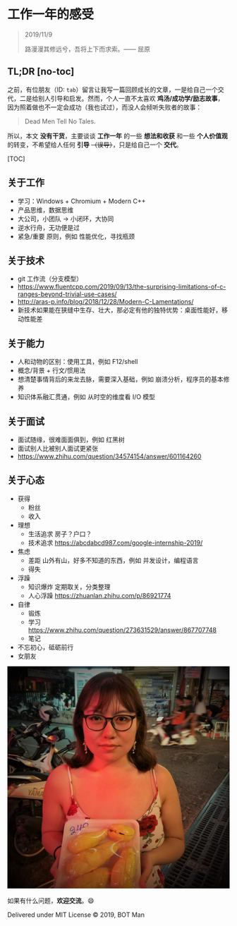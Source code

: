 ﻿# 工作一年的感受

> 2019/11/9
> 
> 路漫漫其修远兮，吾将上下而求索。—— 屈原

## TL;DR [no-toc]

之前，有位朋友（ID: `tab`）留言让我写一篇回顾成长的文章，一是给自己一个交代，二是给别人引导和启发。然而，个人一直不太喜欢 **鸡汤/成功学/励志故事**，因为照着做也不一定会成功（我也试过），而没人会倾听失败者的故事：

> Dead Men Tell No Tales.

所以，本文 **没有干货**，主要谈谈 **工作一年** 的一些 **想法和收获** 和一些 **个人价值观** 的转变，不希望给人任何 **引导** ~~（误导）~~，只是给自己一个 **交代**。

[TOC]

## 关于工作

- 学习：Windows + Chromium + Modern C++
- 产品思维，数据思维
- 大公司，小团队 -> 小闭环，大协同
- 逆水行舟，无功便是过
- 紧急/重要 原则，例如 性能优化，寻找瓶颈

## 关于技术

- git 工作流（分支模型）
- https://www.fluentcpp.com/2019/09/13/the-surprising-limitations-of-c-ranges-beyond-trivial-use-cases/
- http://aras-p.info/blog/2018/12/28/Modern-C-Lamentations/
- 新技术如果能在狭缝中生存、壮大，那必定有他的独特优势：桌面性能好，移动性能差

## 关于能力

- 人和动物的区别：使用工具，例如 F12/shell
- 概念/背景 + 行文/惯用法
- 想清楚事情背后的来龙去脉，需要深入基础，例如 崩溃分析，程序员的基本修养
- 知识体系融汇贯通，例如 从时空的维度看 I/O 模型

## 关于面试

- 面试随缘，很难面面俱到，例如 红黑树
- 面试别人比被别人面试更紧张
- https://www.zhihu.com/question/34574154/answer/601164260

## 关于心态

- 获得
  - 粉丝
  - 收入
- 理想
  - 生活追求 房子？户口？
  - 技术追求 https://abcdabcd987.com/google-internship-2019/
- 焦虑
  - 差距 山外有山，好多不知道的东西，例如 并发设计，编程语言
  - 得失
- 浮躁
  - 知识爆炸 定期取关，分类整理
  - 人心浮躁 https://zhuanlan.zhihu.com/p/86921774
- 自律
  - 锻炼
  - 学习 https://www.zhihu.com/question/273631529/answer/867707748
  - 笔记
- 不忘初心，砥砺前行
- 女朋友

![girl](First-Year-Career/girl.jpg)

如果有什么问题，**欢迎交流**。😄

Delivered under MIT License &copy; 2019, BOT Man
